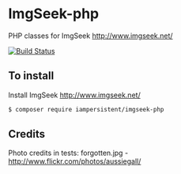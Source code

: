 ImgSeek-php
===========

PHP classes for ImgSeek http://www.imgseek.net/

[![Build Status](https://secure.travis-ci.org/iampersistent/ImgSeek-php.png?branch=master)](http://travis-ci.org/iampersistent/ImgSeek-php)

To install
----------

Install ImgSeek http://www.imgseek.net/

```bash
$ composer require iampersistent/imgseek-php
```

Credits
-------

Photo credits in tests:
forgotten.jpg - http://www.flickr.com/photos/aussiegall/
